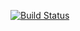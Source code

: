 [![Build Status](https://api.travis-ci.org/FireFighterMonitoring/backend.png)](https://travis-ci.org/FireFighterMonitoring/backend)

